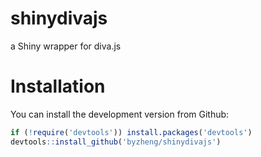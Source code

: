 # shinydivajs
a Shiny wrapper for diva.js


# Installation

You can install the development version from Github:

```r
if (!require('devtools')) install.packages('devtools')
devtools::install_github('byzheng/shinydivajs')
```
